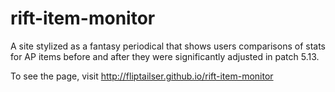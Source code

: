 # rift-item-monitor
A site stylized as a fantasy periodical that shows users comparisons of stats for AP items before and after they were significantly adjusted in patch 5.13.

To see the page, visit http://fliptailser.github.io/rift-item-monitor